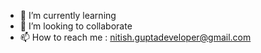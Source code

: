 - 🌱 I’m currently learning 
- 💞️ I’m looking to collaborate
- 📫 How to reach me : nitish.guptadeveloper@gmail.com

<!---
nitishgupta19/nitishgupta19 is a ✨ special ✨ repository because its `README.md` (this file) appears on your GitHub profile.
You can click the Preview link to take a look at your changes.
--->
